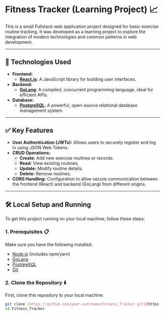 # Fitness Tracker (Learning Project) 📈

This is a small Fullstack web application project designed for basic exercise routine tracking. It was developed as a learning project to explore the integration of modern technologies and common patterns in web development.

---

## 🚀 Technologies Used

* **Frontend:**
    * [**React.js**](https://react.dev/): A JavaScript library for building user interfaces.
* **Backend:**
    * [**GoLang**](https://go.dev/): A compiled, concurrent programming language, ideal for efficient APIs.
* **Database:**
    * [**PostgreSQL**](https://www.postgresql.org/): A powerful, open-source relational database management system.

---

## ✅ Key Features

* **User Authentication (JWTs):** Allows users to securely register and log in using JSON Web Tokens.
* **CRUD Operations:**
    * **Create:** Add new exercise routines or records.
    * **Read:** View existing routines.
    * **Update:** Modify routine details.
    * **Delete:** Remove routines.
* **CORS Handling:** Configuration to allow secure communication between the frontend (React) and backend (GoLang) from different origins.

---

## 🛠️ Local Setup and Running

To get this project running on your local machine, follow these steps:

### 1. Prerequisites 📋

Make sure you have the following installed:

* [Node.js](https://nodejs.org/) (includes npm/yarn)
* [GoLang](https://go.dev/doc/install)
* [PostgreSQL](https://www.postgresql.org/download/)
* [Git](https://git-scm.com/downloads)

### 2. Clone the Repository ⬇️

First, clone this repository to your local machine:

```bash
git clone [https://github.com/your-username/Fitness_Tracker.git](https://github.com/your-username/Fitness_Tracker.git)
cd Fitness_Tracker


